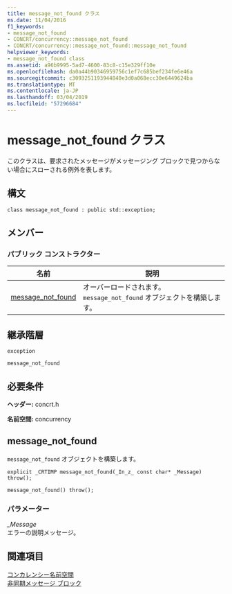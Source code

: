 ```yaml
---
title: message_not_found クラス
ms.date: 11/04/2016
f1_keywords:
- message_not_found
- CONCRT/concurrency::message_not_found
- CONCRT/concurrency::message_not_found::message_not_found
helpviewer_keywords:
- message_not_found class
ms.assetid: a96b9995-5ad7-4600-83c8-c15e329ff10e
ms.openlocfilehash: da0a44b90346959756c1ef7c685bef234fe6e46a
ms.sourcegitcommit: c3093251193944840e3d0a068ecc30e6449624ba
ms.translationtype: MT
ms.contentlocale: ja-JP
ms.lasthandoff: 03/04/2019
ms.locfileid: "57296684"
---
```

# <a name="messagenotfound-class"></a>message_not_found クラス

このクラスは、要求されたメッセージがメッセージング ブロックで見つからない場合にスローされる例外を表します。

## <a name="syntax"></a>構文

```
class message_not_found : public std::exception;
```

## <a name="members"></a>メンバー

### <a name="public-constructors"></a>パブリック コンストラクター

|名前|説明|
|----------|-----------------|
|[message_not_found](#ctor)|オーバーロードされます。 `message_not_found` オブジェクトを構築します。|

## <a name="inheritance-hierarchy"></a>継承階層

`exception`

`message_not_found`

## <a name="requirements"></a>必要条件

**ヘッダー:** concrt.h

**名前空間:** concurrency

##  <a name="ctor"></a> message_not_found

`message_not_found` オブジェクトを構築します。

```
explicit _CRTIMP message_not_found(_In_z_ const char* _Message) throw();

message_not_found() throw();
```

### <a name="parameters"></a>パラメーター

*_Message*<br/>
エラーの説明メッセージ。

## <a name="see-also"></a>関連項目

[コンカレンシー名前空間](concurrency-namespace.md)<br/>
[非同期メッセージ ブロック](../../../parallel/concrt/asynchronous-message-blocks.md)
